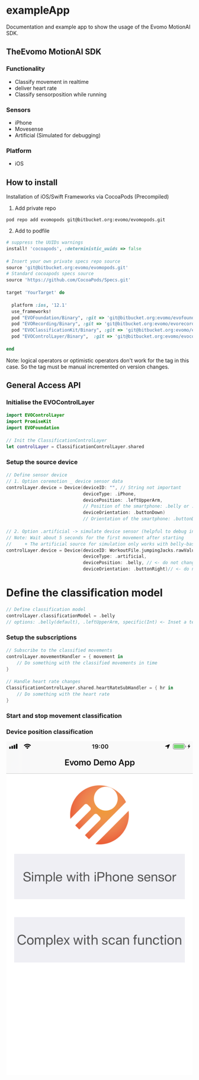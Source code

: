 # exampleApp
Documentation and example app to show the usage of the Evomo MotionAI SDK.

## TheEvomo MotionAI SDK
### Functionality
- Classify movement in realtime
- deliver heart rate
- Classify sensorposition while running
### Sensors
- iPhone
- Movesense
- Artificial (Simulated for debugging)
### Platform
- iOS

## How to install
Installation of iOS/Swift Frameworks via CocoaPods (Precompiled)

1. Add private repo
```shell
pod repo add evomopods git@bitbucket.org:evomo/evomopods.git    
```
2. Add to podfile
```ruby
# suppress the UUIDs warnings
install! 'cocoapods', :deterministic_uuids => false

# Insert your own private specs repo source
source 'git@bitbucket.org:evomo/evomopods.git'
# Standard cocoapods specs source
source 'https://github.com/CocoaPods/Specs.git'

target 'YourTarget' do
  
  platform :ios, '12.1'
  use_frameworks!
  pod "EVOFoundation/Binary", :git => 'git@bitbucket.org:evomo/evofoundationbinary.git', :tag => '6.0.1'
  pod "EVORecording/Binary", :git => 'git@bitbucket.org:evomo/evorecordingbinary.git', :tag => '6.0.2'
  pod "EVOClassificationKit/Binary", :git => 'git@bitbucket.org:evomo/evoclassificationkitbinary.git', :tag => '6.0.0'
  pod "EVOControlLayer/Binary",  :git => 'git@bitbucket.org:evomo/evocontrollayerbinary.git', :tag => '6.0.0'

end
```
Note: logical operators or optimistic operators don't work for the tag in this case. So the tag must be manual incremented on version changes. 

## General Access API

### Initialise the EVOControlLayer
```swift
import EVOControlLayer
import PromiseKit
import EVOFoundation

// Init the ClassificationControlLayer
let controlLayer = ClassificationControlLayer.shared
```

### Setup the source device
```swift
// Define sensor device
// 1. Option coremotion _ device sensor data
controlLayer.device = Device(deviceID: "", // String not important
                             deviceType: .iPhone,
                             devicePosition: .leftUpperArm, 
                             // Position of the smartphone: .belly or .leftUpperArm
                             deviceOrientation: .buttonDown) 
                             // Orientation of the smartphone: .buttonDown, .buttonUp, buttonLeft, or .buttonRight (display always points away from the body)

// 2. Option .artificial -> simulate device sensor (helpful to debug in simulator)
// Note: Wait about 5 seconds for the first movement after starting
//     + The artificial source for simulation only works with belly-based classification models
controlLayer.device = Device(deviceID: WorkoutFile.jumpingJacks.rawValue, // options: .jumpingJacks, .squats, .sixerSets, .running
                             deviceType: .artificial,
                             devicePosition: .belly, // <- do not change for artificial
                             deviceOrientation: .buttonRight)// <- do not change for artificial
```
# Define the classification model
```swift
// Define classification model
controlLayer.classificationModel = .belly 
// options: .belly(default), .leftUpperArm, specific(Int) <- Inset a testRun id to select a specific model
```

### Setup the subscriptions
```swift
// Subscribe to the classified movements
controlLayer.movementHandler = { movement in
	// Do something with the classified movements in time
}

// Handle heart rate changes
ClassificationControlLayer.shared.heartRateSubHandler = { hr in
    // Do something with the heart rate
}
```
### Start and stop movement classification


### Device position classification



![](/Documentation/Media/StartScreen.PNG)

